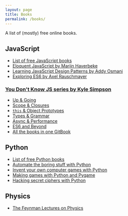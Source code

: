 ```yaml
---
layout: page
title: Books
permalink: /books/
---
```


A list of (mostly) free online books.

## JavaScript

- [List of free JavaScript books][js-books]
- [Eloquent JavaScript by Marijn Haverbeke][js-eloquent]
- [Learning JavaScript Design Patterns by Addy Osmani][js-design-patterns]
- [Exploring ES6 by Axel Rauschmayer][js-es6]

### [You Don't Know JS series by Kyle Simpson](https://github.com/getify/You-Dont-Know-JS)
 + [Up & Going][ydkjs-1]
 + [Scope & Closures][ydkjs-2]
 + [`this` & Object Prototypes][ydkjs-3]
 + [Types & Grammar][ydkjs-4]
 + [Async & Performance][ydkjs-5]
 + [ES6 and Beyond][ydkjs-6]
 + [All the books in one GitBook](https://rileygelwicks.gitbooks.io/you-dont-know-js/content/)

<!-- links -->
[js-eloquent]: http://eloquentjavascript.net/
[js-design-patterns]: https://addyosmani.com/resources/essentialjsdesignpatterns/book/
[js-es6]: http://exploringjs.com/es6/
[js-books]: http://jsbooks.revolunet.com/
[ydkjs-1]: https://github.com/getify/You-Dont-Know-JS/blob/master/up%20%26%20going/README.md
[ydkjs-2]: https://github.com/getify/You-Dont-Know-JS/blob/master/scope%20%26%20closures/README.md
[ydkjs-3]: https://github.com/getify/You-Dont-Know-JS/blob/master/this%20&%20object%20prototypes/README.md#you-dont-know-js-this--object-prototypes
[ydkjs-4]: https://github.com/getify/You-Dont-Know-JS/blob/master/types%20&%20grammar/README.md#you-dont-know-js-types--grammar
[ydkjs-5]: https://github.com/getify/You-Dont-Know-JS/blob/master/async%20&%20performance/README.md#you-dont-know-js-async--performance
[ydkjs-6]: https://github.com/getify/You-Dont-Know-JS/blob/master/es6%20&%20beyond/README.md#you-dont-know-js-es6--beyond

## Python

- [List of free Python books][py-books]
- [Automate the boring stuff with Python][py-automate]
- [Invent your own computer games with Python][py-invent]
- [Making games with Python and Pygame][py-games]
- [Hacking secret ciphers with Python][py-hack]

<!-- links -->
[py-books]: http://pythonbooks.revolunet.com/
[py-automate]: https://automatetheboringstuff.com/
[py-invent]: http://inventwithpython.com/chapters/
[py-games]: http://inventwithpython.com/pygame/chapters/
[py-hack]: http://inventwithpython.com/hacking/chapters/

## Physics

- [The Feynman Lectures on Physics](http://www.feynmanlectures.caltech.edu/)
